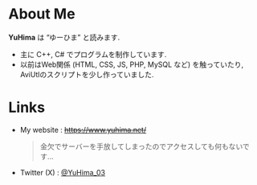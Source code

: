 # About Me
**YuHima**&nbsp;は&nbsp;“ゆーひま”&nbsp;と読みます.

- 主に C++, C# でプログラムを制作しています.
- 以前はWeb関係 (HTML, CSS, JS, PHP, MySQL など) を触っていたり, AviUtlのスクリプトを少し作っていました.

# Links

- My website
  : ~~<https://www.yuhima.net/>~~
  > 金欠でサーバーを手放してしまったのでアクセスしても何もないです...
- Twitter (X)
  : [@YuHima_03](https://www.twitter.com/YuHima_03/)

<!--
Edited by YuHima
Leatest 2024-04-01
-->
